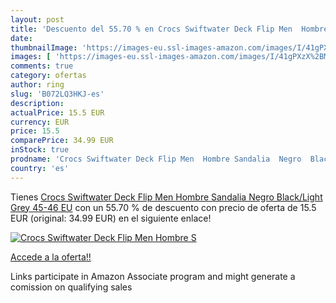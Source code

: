 ```yaml
---
layout: post
title: 'Descuento del 55.70 % en Crocs Swiftwater Deck Flip Men  Hombre S'
date: 
thumbnailImage: 'https://images-eu.ssl-images-amazon.com/images/I/41gPXzX%2BMoL._SL200_.jpg'
images: [ 'https://images-eu.ssl-images-amazon.com/images/I/41gPXzX%2BMoL._SL200_.jpg' ]
comments: true
category: ofertas
author: ring
slug: 'B072LQ3HKJ-es'
description:
actualPrice: 15.5 EUR
currency: EUR
price: 15.5
comparePrice: 34.99 EUR
inStock: true
prodname: 'Crocs Swiftwater Deck Flip Men  Hombre Sandalia  Negro  Black/Light Grey   45-46 EU'
country: 'es'
---
```


Tienes [Crocs Swiftwater Deck Flip Men  Hombre Sandalia  Negro  Black/Light Grey   45-46 EU](https://www.amazon.es/dp/B072LQ3HKJ/?tag=tolees-21) con un 55.70 % de descuento con precio de oferta de 15.5 EUR (original: 34.99 EUR) en el siguiente enlace!

[![Crocs Swiftwater Deck Flip Men  Hombre S](https://images-eu.ssl-images-amazon.com/images/I/41gPXzX%2BMoL._SL200_.jpg)](https://www.amazon.es/dp/B072LQ3HKJ/?tag=tolees-21)

[Accede a la oferta!!](https://www.amazon.es/dp/B072LQ3HKJ/?tag=tolees-21)

Links participate in Amazon Associate program and might generate a comission on qualifying sales


